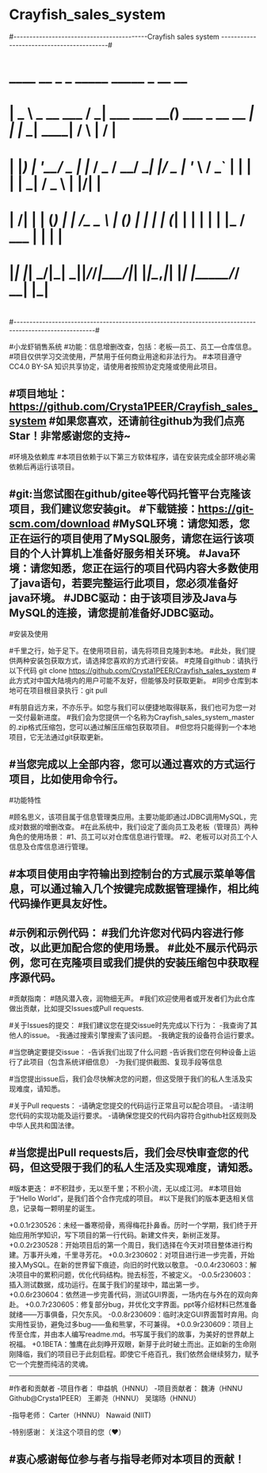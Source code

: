 # Crayfish_sales_system
#------------------------------------------Crayfish sales system ------------------------------------------#
# 	 ____             __               _                   _     _____ _____    _    __  __              	#
# 	|  _ \ _ __ ___  / _| ___  ___ ___(_) ___  _ __   __ _| |   |_   _| ____|  / \  |  \/  |	            #
# 	| |_) | '__/ _ \| |_ / _ \/ __/ __| |/ _ \| '_ \ / _` | |     | | |  _|   / _ \ | |\/| |	            #
# 	|  __/| | | (_) |  _|  __/\__ \__ \ | (_) | | | | (_| | |     | | | |___ / ___ \| |  | |	            #
# 	|_|   |_|  \___/|_|  \___||___/___/_|\___/|_| |_|\__,_|_|     |_| |_____/_/   \_\_|  |_|	            #
#													                                                                                #
#-------------------------------------------------------------------------------------------------------#

#小龙虾销售系统
#功能：信息增删改查，包括：老板—员工、员工—仓库信息。
#项目仅供学习交流使用，严禁用于任何商业用途和非法行为。
#本项目遵守CC4.0 BY-SA 知识共享协定，请使用者按照协定克隆或使用此项目。

#项目地址：https://github.com/Crysta1PEER/Crayfish_sales_system
#如果您喜欢，还请前往github为我们点亮Star！非常感谢您的支持~
---------------------------------------------------------------------
#环境及依赖库
#本项目依赖于以下第三方软体程序，请在安装完成全部环境必需依赖后再运行该项目。

#git:当您试图在github/gitee等代码托管平台克隆该项目，我们建议您安装git。
#下载链接：https://git-scm.com/download
#MySQL环境：请您知悉，您正在运行的项目使用了MySQL服务，请您在运行该项目的个人计算机上准备好服务相关环境。
#Java环境：请您知悉，您正在运行的项目代码内容大多数使用了java语句，若要完整运行此项目，您必须准备好java环境。
#JDBC驱动：由于该项目涉及Java与MySQL的连接，请您提前准备好JDBC驱动。         
----------------------------------------------------------------------
#安装及使用

#千里之行，始于足下。在使用项目前，请先将项目克隆到本地。
#此处，我们提供两种安装包获取方式，请选择您喜欢的方式进行安装。
#克隆自github：请执行以下代码
git clone https://github.com/Crysta1PEER/Crayfish_sales_system
#此方式对中国大陆境内的用户可能不友好，但能够及时获取更新。
#同步仓库到本地可在项目根目录执行：git pull

#有朋自远方来，不亦乐乎。如您与我们可以便捷地取得联系，我们也可为您一对一交付最新进度。
#我们会为您提供一个名称为Crayfish_sales_system_master的.zip格式压缩包，您可以通过解压压缩包获取项目。
#但您将只能得到一个本地项目，它无法通过git获取更新。

#当您完成以上全部内容，您可以通过喜欢的方式运行项目，比如使用命令行。
----------------------------------------------------------------------
#功能特性

#顾名思义，该项目属于信息管理类应用。主要功能即通过JDBC调用MySQL，完成对数据的增删改查。
#在此系统中，我们设定了面向员工及老板（管理员）两种角色的使用场景：
#1、员工可以对仓库信息进行管理。
#2、老板可以对员工个人信息及仓库信息进行管理。

#本项目使用由字符输出到控制台的方式展示菜单等信息，可以通过输入几个按键完成数据管理操作，相比纯代码操作更具友好性。
----------------------------------------------------------------------
#示例和示例代码：
#我们允许您对代码内容进行修改，以此更加配合您的使用场景。
#此处不展示代码示例，您可在克隆项目或我们提供的安装压缩包中获取程序源代码。
----------------------------------------------------------------------
#贡献指南：
#随风潜入夜，润物细无声。
#我们欢迎使用者或开发者们为此仓库做出贡献，比如提交Issues或Pull requests.

#关于Issues的提交：
#我们建议您在提交issue时先完成以下行为：
-我查询了其他人的issue。
-我通过搜索引擎搜索了该问题。
-我确定我的设备符合运行要求。

#当您确定要提交issue：
-告诉我们出现了什么问题
-告诉我们您在何种设备上运行了此项目（包含系统详细信息）
-为我们提供截图、复现手段等信息

#当您提出issue后，我们会尽快解决您的问题，但这受限于我们的私人生活及实现难度，请知悉。


#关于Pull requests：
-请确定您提交的代码运行正常且可以配合项目。
-请注明您代码的实现功能及运行要求。
-请确保您提交的代码内容符合github社区规则及中华人民共和国法律。

#当您提出Pull requests后，我们会尽快审查您的代码，但这受限于我们的私人生活及实现难度，请知悉。
----------------------------------------------------------------------
#版本更迭：
#不积跬步，无以至千里；不积小流，无以成江河。
#本项目始于“Hello World”，是我们首个合作完成的项目。
#以下是我们的版本更迭相关信息，记录每一颗明星的诞生。

+0.0.1r230526：未经一番寒彻骨，焉得梅花扑鼻香。历时一个学期，我们终于开始应用所学知识，写下项目的第一行代码。新建文件夹，新树正发芽。
+0.0.2r230528：开始项目后的第一个周日，我们选择在今天对项目整体进行构建。万事开头难，千里寻芳花。
+0.0.3r230602：对项目进行进一步完善，开始接入MySQL。在新的世界留下痕迹，向旧的时代致以敬意。
-0.0.4r230603：解决项目中的累积问题，优化代码结构。抛去标签，不被定义。
-0.0.5r230603：插入测试数据，成功运行。在属于我们的星球中，踏出第一步。
+0.0.6r230604：依然进一步完善代码，测试GUI界面，一场内在与外在的双向奔赴。
+0.0.7r230605：修复部分bug，并优化文字界面。ppt等介绍材料已然准备就绪——万事俱备，只欠东风。
-0.0.8r230609：临时决定GUI界面暂时弃用。向实用性妥协，避免过多bug——鱼和熊掌，不可兼得。
+0.0.9r230609：项目上传至仓库，并由本人编写readme.md。书写属于我们的故事，为美好的世界献上祝福。
+0.1BETA：雏鹰在此刻睁开双眼，新芽于此时破土而出。正如新的生命刚刚降临，我们的项目已于此刻启程。即使它千疮百孔，我们依然会继续努力，赋予它一个完整而纯洁的灵魂。

----------------------------------------------------------------------
#作者和贡献者
-项目作者：
申益帆（HNNU）
-项目贡献者：
魏涛（HNNU Github@Crysta1PEER）
王卿尧（HNNU）
吴瑞旸（HNNU）

-指导老师：
Carter（HNNU）
Nawaid (NIIT)

-特别感谢：
关注这个项目的您（❤）

#衷心感谢每位参与者与指导老师对本项目的贡献！
----------------------------------------------------------------------


